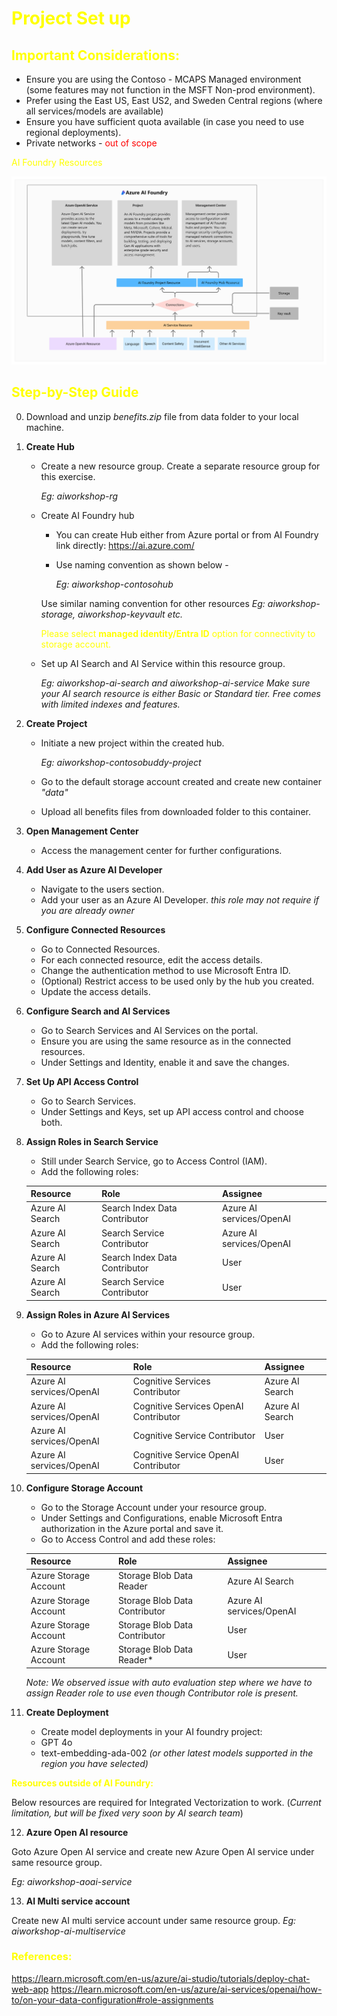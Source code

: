 
# <span style="color:Yellow">Project Set up </span>

## <span style="color:Yellow"> Important Considerations: </span>
* Ensure you are using the Contoso - MCAPS Managed environment (some features may not function in the MSFT Non-prod environment).
* Prefer using the East US, East US2, and Sweden Central regions (where all services/models are available)
* Ensure you have sufficient quota available (in case you need to use regional deployments).
* Private networks - <span style="color:Red">out of scope</span>


<span style="color:Yellow"> AI Foundry Resources </span>

![alt text](../images/AIFoundryImage.png)


## <span style="color:Yellow"> Step-by-Step Guide </span>
0. Download and unzip *benefits.zip* file from data folder to your local machine. 
1. **Create Hub**
    - Create a new resource group. Create a separate resource group for this exercise. 
    
        *Eg: aiworkshop-rg*

    - Create AI Foundry hub 

        - You can create Hub either from Azure portal or from AI Foundry link directly: https://ai.azure.com/
        - Use naming convention as shown below - 
        
          *Eg: aiworkshop-contosohub*

        Use similar naming convention for other resources *Eg: aiworkshop-storage, aiworkshop-keyvault etc.*

        <span style="color:Yellow">Please select **managed identity/Entra ID** option for connectivity to storage account.</span> 

    - Set up AI Search and AI Service within this resource group.

        *Eg: aiworkshop-ai-search and aiworkshop-ai-service*
    *Make sure your AI search resource is either Basic or Standard tier. Free comes with limited indexes and features.*

2. **Create Project**
    - Initiate a new project within the created hub.

        *Eg: aiworkshop-contosobuddy-project*

    - Go to the default storage account created and create new container *"data"* 
    - Upload all benefits files from downloaded folder to this container.    
3. **Open Management Center**
    - Access the management center for further configurations.
4. **Add User as Azure AI Developer**
    - Navigate to the users section.
    - Add your user as an Azure AI Developer.
      *this role may not require if you are already owner*

5. **Configure Connected Resources**
    - Go to Connected Resources.
    - For each connected resource, edit the access details.
    - Change the authentication method to use Microsoft Entra ID.
    - (Optional) Restrict access to be used only by the hub you created.
    - Update the access details.
6. **Configure Search and AI Services**
    - Go to Search Services and AI Services on the portal.
    - Ensure you are using the same resource as in the connected resources.
    - Under Settings and Identity, enable it and save the changes.
7. **Set Up API Access Control**
    - Go to Search Services.
    - Under Settings and Keys, set up API access control and choose both.
8. **Assign Roles in Search Service**
    - Still under Search Service, go to Access Control (IAM).
    - Add the following roles:

    | Resource | Role | Assignee |
    | --- | --- | --- |
    | Azure AI Search | Search Index Data Contributor | Azure AI services/OpenAI |
    | Azure AI Search | Search Service Contributor | Azure AI services/OpenAI |
    | Azure AI Search | Search Index Data Contributor | User |
    | Azure AI Search | Search Service Contributor | User |


9. **Assign Roles in Azure AI Services**
    - Go to Azure AI services within your resource group.
    - Add the following roles:

    | Resource | Role | Assignee |
    | --- | --- | --- |
    | Azure AI services/OpenAI | Cognitive Services Contributor | Azure AI Search |
    | Azure AI services/OpenAI | Cognitive Services OpenAI Contributor | Azure AI Search |
    | Azure AI services/OpenAI | Cognitive Service Contributor | User |
    | Azure AI services/OpenAI | Cognitive Service OpenAI Contributor | User |

10. **Configure Storage Account**
    - Go to the Storage Account under your resource group.
    - Under Settings and Configurations, enable Microsoft Entra authorization in the Azure portal and save it.
    - Go to Access Control and add these roles:

    | Resource | Role | Assignee |
    | --- | --- | --- |
    | Azure Storage Account | Storage Blob Data Reader | Azure AI Search |
    | Azure Storage Account | Storage Blob Data Contributor | Azure AI services/OpenAI |
    | Azure Storage Account | Storage Blob Data Contributor | User |
    | Azure Storage Account | Storage Blob Data Reader* | User |

    *Note: We observed issue with auto evaluation step where we have to assign Reader role to use even though Contributor role is present.*

11. **Create Deployment**
    - Create model deployments in your AI foundry project: 
    - GPT 4o    
    - text-embedding-ada-002
    *(or other latest models supported in the region you have selected)*

<span style="color:Yellow">**Resources outside of AI Foundry:**</span>

Below resources are required for Integrated Vectorization to work. (*Current limitation, but will be fixed very soon by AI search team*)

12. **Azure Open AI resource**

Goto Azure Open AI service and create new Azure Open AI service under same resource group. 

*Eg: aiworkshop-aoai-service*

13. **AI Multi service account**

Create new AI multi service account under same resource group. 
*Eg: aiworkshop-ai-multiservice*



### <span style="color:Yellow"> References: 
https://learn.microsoft.com/en-us/azure/ai-studio/tutorials/deploy-chat-web-app
https://learn.microsoft.com/en-us/azure/ai-services/openai/how-to/on-your-data-configuration#role-assignments 

</span>